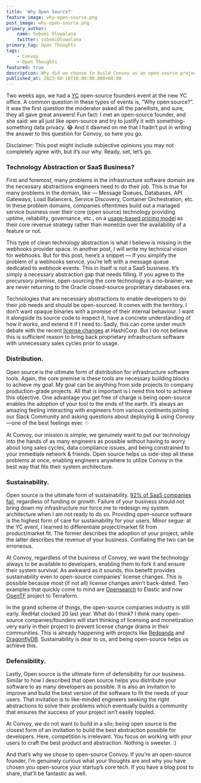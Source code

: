 ```yaml
---
title: 'Why Open Source?'
feature_image: why-open-source.png
post_image: why-open-source.png 
primary_author:
    name: Subomi Oluwalana
    twitter: subomiOluwalana
primary_tag: Open Thoughts
tags:
    - Convoy
    - Open Thoughts
featured: true
description: Why did we choose to build Convoy as an open-source project? In this article, I share our beliefs about open source and why it's important to us. Enjoy 🎉
published_at: 2023-08-16T16:00:00.000+00:00
---
```


Two weeks ago, we had a [YC](https://www.ycombinator.com/) open-source founders event at the new YC office. A common question in these types of events is, “Why open source?”. It was the first question the moderator asked all the panellists, and sure, they all gave great answers!  Fun fact: I met an open-source founder, and she said: we all just like open-source and try to justify it with something-something data privacy. 😂 And it dawned on me that I hadn’t put in writing the answer to this question for Convoy, so here you go. 

Disclaimer: This post might include subjective opinions you may not completely agree with, but it’s our why. Ready, set, let’s go. 

### Technology Abstraction or SaaS Business?

First and foremost, many problems in the infrastructure software domain are the necessary abstractions engineers need to do their job. This is true for many problems in the domain, like — Message Queues, Databases, API Gateways, Load Balancers, Service Discovery, Container Orchestration, etc. In these problem domains, companies oftentimes build out a managed service business over their core (open source) technology providing uptime, reliability, governance, etc., on a [usage-based pricing model](https://www.usagebased.org/) as their core revenue strategy rather than monetize over the availability of a feature or not. 

This type of clean technology abstraction is what I believe is missing in the webhooks provider space. In another post, I will write my technical vision for webhooks. But for this post, here’s a snippet — If you simplify the problem of a webhooks service, you’re left with a message queue dedicated to webhook events. This in itself is not a SaaS business. It’s simply a necessary abstraction gap that needs filling. If you agree to the precursory premise, open-sourcing the core technology is a no-brainer; we are never returning to the Oracle closed-source proprietary databases era.

Technologies that are necessary abstractions to enable developers to do their job needs and should be open-sourced. It comes with the territory. I don’t want opaque binaries with a promise of their internal behaviour. I want it alongside its source code to inspect it, have a concrete understanding of how it works, and extend it if I need to. Sadly, this can come under much debate with the recent [license changes](https://www.hashicorp.com/blog/hashicorp-adopts-business-source-license) at HashiCorp. But I do not believe this is sufficient reason to bring back proprietary infrastructure software with unnecessary sales cycles prior to usage.

### Distribution.

Open source is the ultimate form of distribution for infrastructure software tools. Again, the core premise is these tools are necessary building blocks to achieve my goal. My goal can be anything from side projects to company production-grade projects. All that is important is I need this tool to achieve this objective. One advantage you get free of charge is being open-source enables the adoption of your tool to the ends of the earth. It’s always an amazing feeling interacting with engineers from various continents joining our Slack Community and asking questions about deploying & using Convoy—one of the best feelings ever. ✨ 

At Convoy, our mission is simple; we genuinely want to put our technology into the hands of as many engineers as possible without having to worry about long sales cycles, data compliance issues, and being constrained to your immediate network & friends. Open source helps us side-step all these problems at once, enabling engineers anywhere to utilize Convoy in the best way that fits their system architecture. 

### Sustainability.

Open source is the ultimate form of sustainability. [92% of SaaS companies fail](https://www.mckinsey.com/industries/technology-media-and-telecommunications/our-insights/grow-fast-or-die-slow), regardless of funding or growth. Failure of your business should not bring down my infrastructure nor force me to redesign my system architecture when I am not ready to do so.  Providing open-source software is the highest form of care for sustainability for your users. Minor segue: at the YC event, I learned to differentiate project/market fit from product/market fit. The former describes the adoption of your project, while the latter describes the revenue of your business. Conflating the two can be erroneous.

At Convoy, regardless of the business of Convoy, we want the technology always to be available to developers, enabling them to fork it and ensure their system survival. As awkward as it sounds, this benefit provides sustainability even to open-source companies’ license changes. This is possible because most (if not all) license changes aren’t back-dated. Two examples that quickly come to mind are [Opensearch](https://opensearch.org/) to Elastic and now [OpenTF](https://opentf.org/) project to Terraform. 

In the grand scheme of things, the open-source companies industry is still early. RedHat clocked 20 last year. What do I think? I think many open-source companies/founders will start thinking of licensing and monetization very early in their project to prevent license change drama in their communities. This is already happening with projects like [Redpanda](https://redpanda.com/blog/open-source) and [DragonflyDB](https://www.dragonflydb.io/blog/announcing-dragonfly). Sustainability is dear to us, and being open-source helps us achieve this.

### Defensibility.

Lastly, Open source is the ultimate form of defensibility for our business. Similar to how I described that open source helps you distribute your software to as many developers as possible. It is also an invitation to improve and build the best version of the software to fit the needs of your users. That invitation is to like-minded engineers seeking the right abstractions to solve their problems which eventually builds a community that ensures the success of your project isn’t easily toppled.

At Convoy, we do not want to build in a silo; being open source is the closest form of an invitation to build the best abstraction possible for developers. Here, competition is irrelevant. You focus on working with your users to craft the best product and abstraction. Nothing is sweeter. :) 

And that’s why we chose to open-source Convoy. If you’re an open-source founder, I’m genuinely curious what your thoughts are and why you have chosen you open-source your startup’s core tech. If you have a blog post to share, that’ll be fantastic as well.
